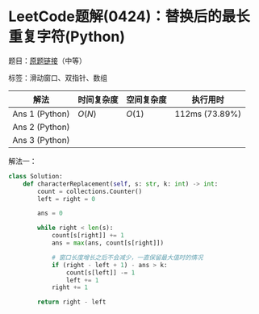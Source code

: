 # LeetCode题解(0424)：替换后的最长重复字符(Python)

题目：[原题链接](https://leetcode-cn.com/problems/longest-repeating-character-replacement/)（中等）

标签：滑动窗口、双指针、数组

| 解法           | 时间复杂度 | 空间复杂度 | 执行用时       |
| -------------- | ---------- | ---------- | -------------- |
| Ans 1 (Python) | $O(N)$     | $O(1)$     | 112ms (73.89%) |
| Ans 2 (Python) |            |            |                |
| Ans 3 (Python) |            |            |                |

解法一：

```python
class Solution:
    def characterReplacement(self, s: str, k: int) -> int:
        count = collections.Counter()
        left = right = 0

        ans = 0

        while right < len(s):
            count[s[right]] += 1
            ans = max(ans, count[s[right]])

            # 窗口长度增长之后不会减少，一直保留最大值时的情况
            if (right - left + 1) - ans > k:
                count[s[left]] -= 1
                left += 1
            right += 1

        return right - left
```

